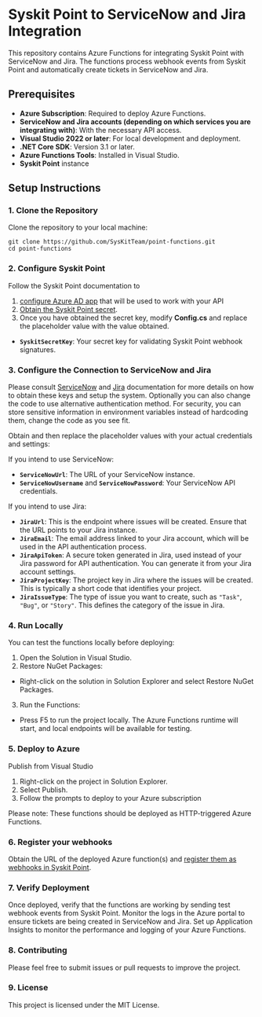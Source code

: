 # Syskit Point to ServiceNow and Jira Integration

This repository contains Azure Functions for integrating Syskit Point with ServiceNow and Jira. The functions process webhook events from Syskit Point and automatically create tickets in ServiceNow and Jira.

## Prerequisites

- **Azure Subscription**: Required to deploy Azure Functions.
- **ServiceNow and Jira accounts (depending on which services you are integrating with)**: With the necessary API access.
- **Visual Studio 2022 or later**: For local development and deployment.
- **.NET Core SDK**: Version 3.1 or later.
- **Azure Functions Tools**: Installed in Visual Studio.
- **Syskit Point** instance

## Setup Instructions

### 1. Clone the Repository

Clone the repository to your local machine:

```
git clone https://github.com/SysKitTeam/point-functions.git
cd point-functions
```

### 2. Configure Syskit Point
Follow the Syskit Point documentation to 
1. [configure Azure AD app](https://docs.syskit.com/point/integrations/syskit-point-api) that will be used to work with your API
2. [Obtain the Syskit Point secret](https://docs.syskit.com/point/integrations/syskit-point-api).
3. Once you have obtained the secret key, modify **Config.cs** and replace the placeholder value with the value obtained.
- **`SyskitSecretKey`**: Your secret key for validating Syskit Point webhook signatures.

### 3. Configure the Connection to ServiceNow and Jira

Please consult [ServiceNow](https://docs.servicenow.com/bundle/washingtondc-api-reference/page/build/applications/concept/api-rest.html) and [Jira](https://developer.atlassian.com/cloud/jira/platform/rest/v3/intro/) documentation for more details on how to obtain these keys and setup the system. Optionally you can also change the code to use alternative authentication method. For security, you can store sensitive information in environment variables instead of hardcoding them, change the code as you see fit.

Obtain and then replace the placeholder values with your actual credentials and settings:

If you intend to use ServiceNow:
- **`ServiceNowUrl`**: The URL of your ServiceNow instance.
- **`ServiceNowUsername`** and **`ServiceNowPassword`**: Your ServiceNow API credentials.

If you intend to use Jira:
- **`JiraUrl`**: This is the endpoint where issues will be created. Ensure that the URL points to your Jira instance.
- **`JiraEmail`**: The email address linked to your Jira account, which will be used in the API authentication process.
- **`JiraApiToken`**: A secure token generated in Jira, used instead of your Jira password for API authentication. You can generate it from your Jira account settings.
- **`JiraProjectKey`**: The project key in Jira where the issues will be created. This is typically a short code that identifies your project.
- **`JiraIssueType`**: The type of issue you want to create, such as `"Task"`, `"Bug"`, or `"Story"`. This defines the category of the issue in Jira.

### 4. Run Locally
You can test the functions locally before deploying:

1. Open the Solution in Visual Studio.
2. Restore NuGet Packages:
 - Right-click on the solution in Solution Explorer and select Restore NuGet Packages.
3. Run the Functions:
 - Press F5 to run the project locally. The Azure Functions runtime will start, and local endpoints will be available for testing.

### 5. Deploy to Azure
Publish from Visual Studio
1. Right-click on the project in Solution Explorer.
2. Select Publish.
3. Follow the prompts to deploy to your Azure subscription

Please note: These functions should be deployed as HTTP-triggered Azure Functions.

### 6. Register your webhooks
Obtain the URL of the deployed Azure function(s) and [register them as webhooks in Syskit Point](https://docs.syskit.com/point/integrations/webhooks#registering-a-webhook-endpoint-with-syskit-point-api).

### 7. Verify Deployment
Once deployed, verify that the functions are working by sending test webhook events from Syskit Point. Monitor the logs in the Azure portal to ensure tickets are being created in ServiceNow and Jira. Set up Application Insights to monitor the performance and logging of your Azure Functions.

### 8. Contributing
Please feel free to submit issues or pull requests to improve the project.

### 9. License
This project is licensed under the MIT License.
